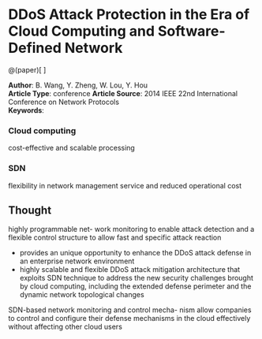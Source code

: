 
# DDoS Attack Protection in the Era of Cloud Computing and Software-Defined Network 

@(paper)[ ]

**Author**: B. Wang, Y. Zheng, W. Lou, Y. Hou              
**Article Type**: conference
**Article Source**: 2014 IEEE 22nd International Conference on Network Protocols                
**Keywords**:                

### Cloud computing 
cost-effective and scalable processing

### SDN
flexibility in network management service and reduced operational cost


## Thought


highly programmable net- work monitoring to enable attack detection and a flexible control structure to allow fast and specific attack reaction


- provides an unique opportunity to enhance the DDoS attack defense in an enterprise network environment
-  highly scalable and flexible DDoS attack mitigation architecture that exploits SDN technique to address the new security challenges brought by cloud computing, including the extended defense perimeter and
the dynamic network topological changes




SDN-based network monitoring and control mecha- nism allow companies to control and configure their defense mechanisms in the cloud effectively without affecting other cloud users

